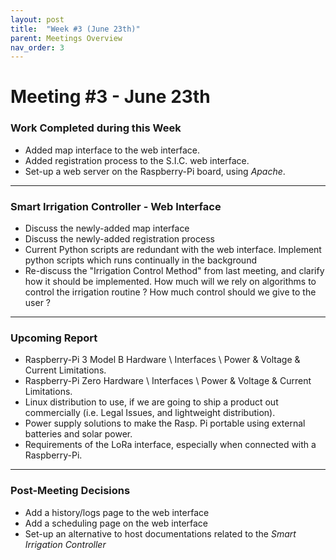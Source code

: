 ```yaml
---
layout: post
title:  "Week #3 (June 23th)"
parent: Meetings Overview
nav_order: 3
---
```


# Meeting #3 - June 23th

### Work Completed during this Week

- Added map interface to the web interface.
- Added registration process to the S.I.C. web interface.
- Set-up a web server on the Raspberry-Pi board, using *Apache*.

---



### Smart Irrigation Controller - Web Interface

- Discuss the newly-added map interface
- Discuss the newly-added registration process
- Current Python scripts are redundant with the web interface. Implement python scripts which runs continually in the background
- Re-discuss the "Irrigation Control Method" from last meeting, and clarify how it should be implemented. How much will we rely on algorithms to control the irrigation routine ? How much control should we give to the user ?

---



### Upcoming Report

- Raspberry-Pi 3 Model B Hardware \ Interfaces \ Power & Voltage & Current Limitations.
- Raspberry-Pi Zero Hardware \ Interfaces \ Power & Voltage & Current Limitations.
- Linux distribution to use, if we are going to ship a product out commercially (i.e. Legal Issues, and lightweight distribution).
- Power supply solutions to make the Rasp. Pi portable using external batteries and solar power. 
- Requirements of the LoRa interface, especially when connected with a Raspberry-Pi.

---



### Post-Meeting Decisions

- Add a history/logs page to the web interface
- Add a scheduling page on the web interface
- Set-up an alternative to host documentations related to the *Smart Irrigation Controller* 
